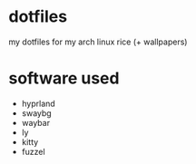 # dotfiles
my dotfiles for my arch linux rice (+ wallpapers)

# software used
* hyprland
* swaybg
* waybar
* ly
* kitty
* fuzzel
